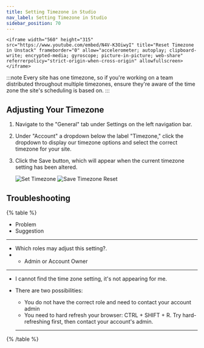 ```yaml
---
title: Setting Timezone in Studio
nav_label: Setting Timezone in Studio
sidebar_position: 70
---
```


    <iframe width="560" height="315" src="https://www.youtube.com/embed/N4V-K3OiwyI" title="Reset Timezone in Unstack" frameborder="0" allow="accelerometer; autoplay; clipboard-write; encrypted-media; gyroscope; picture-in-picture; web-share" referrerpolicy="strict-origin-when-cross-origin" allowfullscreen></iframe>

:::note
Every site has one timezone, so if you're working on a team distributed throughout multiple timezones, ensure they're aware of the time zone the site's scheduling is based on.
:::

## Adjusting Your Timezone

1. Navigate to the "General" tab under Settings on the left navigation bar.
2. Under "Account" a dropdown below the label "Timezone," click the dropdown to display our timezone options and select the correct timezone for your site.
3. Click the Save button, which will appear when the current timezone setting has been altered.

    ![Set Timezone](/assets/studio/Timezone_1.png)
    ![Save Timezone Reset](/assets/studio/Timezone_2.png) 

## Troubleshooting

{% table %}
* Problem
* Suggestion
---
*
  Which roles may adjust this setting?.
*
    * Admin or Account Owner
---
*  
  I cannot find the time zone setting, it's not appearing for me.
* 
  There are two possibilities:
  
    * You do not have the correct role and need to contact your account admin
    * You need to hard refresh your browser: CTRL + SHIFT + R. Try hard-refreshing first, then contact your account's admin.
  ---
{% /table %}



